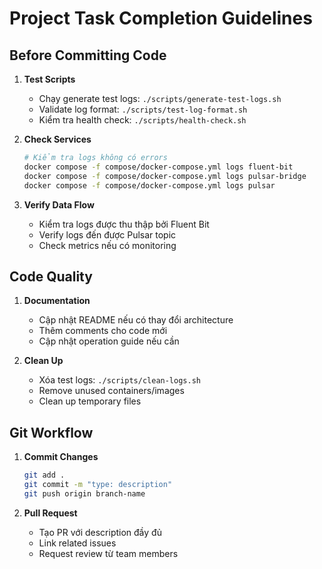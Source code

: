 # Project Task Completion Guidelines

## Before Committing Code
1. **Test Scripts**
   - Chạy generate test logs: `./scripts/generate-test-logs.sh`
   - Validate log format: `./scripts/test-log-format.sh`
   - Kiểm tra health check: `./scripts/health-check.sh`

2. **Check Services**
   ```bash
   # Kiểm tra logs không có errors
   docker compose -f compose/docker-compose.yml logs fluent-bit
   docker compose -f compose/docker-compose.yml logs pulsar-bridge
   docker compose -f compose/docker-compose.yml logs pulsar
   ```

3. **Verify Data Flow**
   - Kiểm tra logs được thu thập bởi Fluent Bit
   - Verify logs đến được Pulsar topic
   - Check metrics nếu có monitoring

## Code Quality
1. **Documentation**
   - Cập nhật README nếu có thay đổi architecture
   - Thêm comments cho code mới
   - Cập nhật operation guide nếu cần

2. **Clean Up**
   - Xóa test logs: `./scripts/clean-logs.sh`
   - Remove unused containers/images
   - Clean up temporary files

## Git Workflow
1. **Commit Changes**
   ```bash
   git add .
   git commit -m "type: description"
   git push origin branch-name
   ```

2. **Pull Request**
   - Tạo PR với description đầy đủ
   - Link related issues
   - Request review từ team members